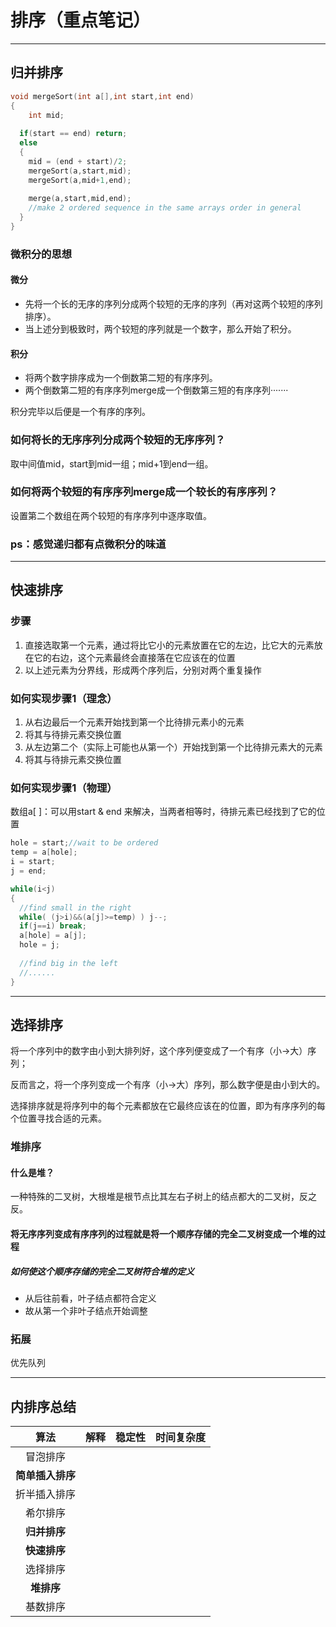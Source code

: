 # 排序（重点笔记）



------

## 归并排序

```c
void mergeSort(int a[],int start,int end)
{
	int mid;
  
  if(start == end) return;
  else
  {
    mid = (end + start)/2;
    mergeSort(a,start,mid);
    mergeSort(a,mid+1,end);
    
    merge(a,start,mid,end);
    //make 2 ordered sequence in the same arrays order in general
  }
}
```

### 微积分的思想

#### 微分

- 先将一个长的无序的序列分成两个较短的无序的序列（再对这两个较短的序列排序）。
- 当上述分到极致时，两个较短的序列就是一个数字，那么开始了积分。

#### 积分

- 将两个数字排序成为一个倒数第二短的有序序列。
- 两个倒数第二短的有序序列merge成一个倒数第三短的有序序列·······

积分完毕以后便是一个有序的序列。

### 如何将长的无序序列分成两个较短的无序序列？

取中间值mid，start到mid一组；mid+1到end一组。

### 如何将两个较短的有序序列merge成一个较长的有序序列？

设置第二个数组在两个较短的有序序列中逐序取值。

### ps：感觉递归都有点微积分的味道



------

## 快速排序

### 步骤

1. 直接选取第一个元素，通过将比它小的元素放置在它的左边，比它大的元素放在它的右边，这个元素最终会直接落在它应该在的位置
2. 以上述元素为分界线，形成两个序列后，分别对两个重复操作

### 如何实现步骤1（理念）

1. 从右边最后一个元素开始找到第一个比待排元素小的元素
2. 将其与待排元素交换位置
3. 从左边第二个（实际上可能也从第一个）开始找到第一个比待排元素大的元素
4. 将其与待排元素交换位置

### 如何实现步骤1（物理）

数组a[ ]：可以用start & end 来解决，当两者相等时，待排元素已经找到了它的位置

```c
hole = start;//wait to be ordered
temp = a[hole];
i = start;
j = end;

while(i<j)
{
  //find small in the right
  while( (j>i)&&(a[j]>=temp) ) j--;
  if(j==i) break;
  a[hole] = a[j];
  hole = j;
  
  //find big in the left 
  //......
}
```



------

## 选择排序

将一个序列中的数字由小到大排列好，这个序列便变成了一个有序（小->大）序列；

反而言之，将一个序列变成一个有序（小->大）序列，那么数字便是由小到大的。

选择排序就是将序列中的每个元素都放在它最终应该在的位置，即为有序序列的每个位置寻找合适的元素。

### 堆排序

#### 什么是堆？

一种特殊的二叉树，大根堆是根节点比其左右子树上的结点都大的二叉树，反之反。

#### 将无序序列变成有序序列的过程就是将一个顺序存储的完全二叉树变成一个堆的过程

##### 如何使这个顺序存储的完全二叉树符合堆的定义

- 从后往前看，叶子结点都符合定义
- 故从第一个非叶子结点开始调整

### 拓展

优先队列

------

## 内排序总结

|       算法       | 解释 | 稳定性 | 时间复杂度 |
| :--------------: | ---- | :----: | :--------: |
|     冒泡排序     |      |        |            |
| **简单插入排序** |      |        |            |
|   折半插入排序   |      |        |            |
|     希尔排序     |      |        |            |
|   **归并排序**   |      |        |            |
|   **快速排序**   |      |        |            |
|     选择排序     |      |        |            |
|    **堆排序**    |      |        |            |
|     基数排序     |      |        |            |







